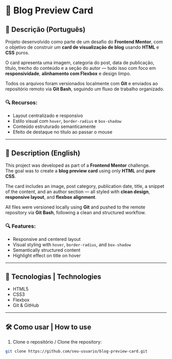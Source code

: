 # 📰 Blog Preview Card

## 📌 Descrição (Português)

Projeto desenvolvido como parte de um desafio do **Frontend Mentor**, com o objetivo de construir um **card de visualização de blog** usando **HTML** e **CSS** puros.

O card apresenta uma imagem, categoria do post, data de publicação, título, trecho do conteúdo e a seção do autor — tudo isso com foco em **responsividade**, **alinhamento com Flexbox** e design limpo.

Todos os arquivos foram versionados localmente com **Git** e enviados ao repositório remoto via **Git Bash**, seguindo um fluxo de trabalho organizado.

### 🔍 Recursos:
- Layout centralizado e responsivo
- Estilo visual com `hover`, `border-radius` e `box-shadow`
- Conteúdo estruturado semanticamente
- Efeito de destaque no título ao passar o mouse

---

## 📌 Description (English)

This project was developed as part of a **Frontend Mentor** challenge.  
The goal was to create a **blog preview card** using only **HTML** and **pure CSS**.

The card includes an image, post category, publication date, title, a snippet of the content, and an author section — all styled with **clean design**, **responsive layout**, and **flexbox alignment**.

All files were versioned locally using **Git** and pushed to the remote repository via **Git Bash**, following a clean and structured workflow.

### 🔍 Features:
- Responsive and centered layout
- Visual styling with `hover`, `border-radius`, and `box-shadow`
- Semantically structured content
- Highlight effect on title on hover

---

## 🚀 Tecnologias | Technologies

- HTML5
- CSS3
- Flexbox
- Git & GitHub

---

## 🛠️ Como usar | How to use

1. Clone o repositório / Clone the repository:
```bash
git clone https://github.com/seu-usuario/blog-preview-card.git
